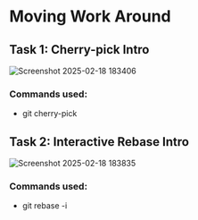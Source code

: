 # Moving Work Around

## Task 1: Cherry-pick Intro
![Screenshot 2025-02-18 183406](https://github.com/user-attachments/assets/638fea1a-c6ed-4867-a871-9218e37d7928)

### Commands used:
- git cherry-pick


## Task 2: Interactive Rebase Intro
![Screenshot 2025-02-18 183835](https://github.com/user-attachments/assets/de5b443a-86fa-4ed7-bd99-ef62f023f0a1)

### Commands used:
- git rebase -i
